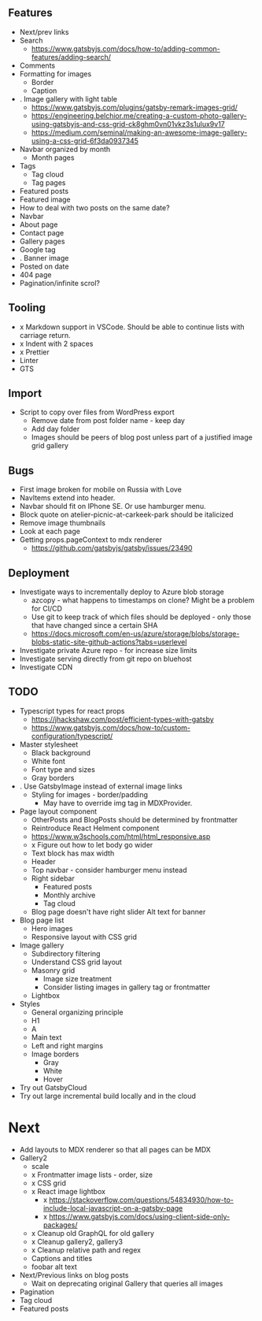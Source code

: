 ## Features
* Next/prev links
* Search
    * https://www.gatsbyjs.com/docs/how-to/adding-common-features/adding-search/
* Comments
* Formatting for images
    * Border
    * Caption
* . Image gallery with light table
    * https://www.gatsbyjs.com/plugins/gatsby-remark-images-grid/
    * https://engineering.belchior.me/creating-a-custom-photo-gallery-using-gatsbyjs-and-css-grid-ck8ghm0vn01vkz3s1ulux9v17
    * https://medium.com/seminal/making-an-awesome-image-gallery-using-a-css-grid-6f3da0937345
* Navbar organized by month
    * Month pages
* Tags
    * Tag cloud
    * Tag pages
* Featured posts
* Featured image
* How to deal with two posts on the same date?
* Navbar
* About page
* Contact page
* Gallery pages
* Google tag
* . Banner image
* Posted on date
* 404 page
* Pagination/infinite scrol?

## Tooling
* x Markdown support in VSCode. Should be able to continue lists with carriage return.
* x Indent with 2 spaces
* x Prettier
* Linter
* GTS

## Import
* Script to copy over files from WordPress export
    * Remove date from post folder name - keep day
    * Add day folder
    * Images should be peers of blog post unless part of a justified image grid gallery

## Bugs
* First image broken for mobile on Russia with Love
* NavItems extend into header.
* Navbar should fit on IPhone SE. Or use hamburger menu.
* Block quote on atelier-picnic-at-carkeek-park should be italicized
* Remove image thumbnails
* Look at each page
* Getting props.pageContext to mdx renderer
    * https://github.com/gatsbyjs/gatsby/issues/23490

## Deployment
* Investigate ways to incrementally deploy to Azure blob storage
    * azcopy - what happens to timestamps on clone? Might be a problem for CI/CD
    * Use git to keep track of which files should be deployed - only those that have changed since a certain SHA
    * https://docs.microsoft.com/en-us/azure/storage/blobs/storage-blobs-static-site-github-actions?tabs=userlevel
* Investigate private Azure repo - for increase size limits
* Investigate serving directly from git repo on bluehost
* Investigate CDN



## TODO
* Typescript types for react props
    * https://jhackshaw.com/post/efficient-types-with-gatsby
    * https://www.gatsbyjs.com/docs/how-to/custom-configuration/typescript/
* Master stylesheet
    * Black background
    * White font
    * Font type and sizes
    * Gray borders
* . Use GatsbyImage instead of external image links
    * Styling for images - border/padding
        * May have to override img tag in MDXProvider.
* Page layout component
    * OtherPosts and BlogPosts should be determined by frontmatter
    * Reintroduce React Helment component
    * https://www.w3schools.com/html/html_responsive.asp
    * x Figure out how to let body go wider
    * Text block has max width
    * Header
    * Top navbar - consider hamburger menu instead
    * Right sidebar
        * Featured posts
        * Monthly archive
        * Tag cloud
    * Blog page doesn't have right slider
    Alt text for banner
* Blog page list
    * Hero images
    * Responsive layout with CSS grid
* Image gallery
    * Subdirectory filtering
    * Understand CSS grid layout
    * Masonry grid
        * Image size treatment
        * Consider listing images in gallery tag or frontmatter
    * Lightbox
* Styles
    * General organizing principle
    * H1
    * A
    * Main text
    * Left and right margins
    * Image borders
        * Gray
        * White
        * Hover
* Try out GatsbyCloud
* Try out large incremental build locally and in the cloud

# Next
* Add layouts to MDX renderer so that all pages can be MDX
* Gallery2
  * scale
  * x Frontmatter image lists - order, size
  * x CSS grid
  * x React image lightbox
    * x https://stackoverflow.com/questions/54834930/how-to-include-local-javascript-on-a-gatsby-page
    * x https://www.gatsbyjs.com/docs/using-client-side-only-packages/
  * x Cleanup old GraphQL for old gallery
  * x Cleanup gallery2, gallery3
  * x Cleanup relative path and regex
  * Captions and titles
  * foobar alt text
* Next/Previous links on blog posts
    * Wait on deprecating original Gallery that queries all images
* Pagination
* Tag cloud
* Featured posts

